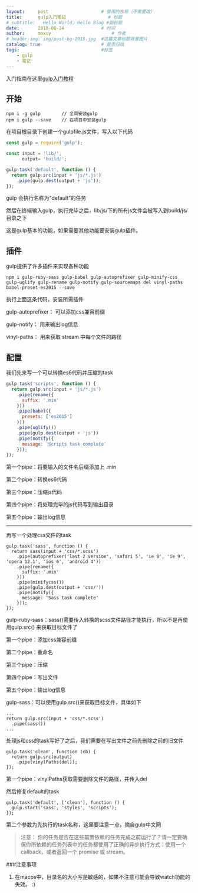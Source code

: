 ```yaml
---
layout:     post   				    # 使用的布局（不需要改）
title:      gulp入门笔记 				# 标题 
# subtitle:   Hello World, Hello Blog #副标题
date:       2018-08-24 				# 时间
author:     moxuy 						# 作者
# header-img: img/post-bg-2015.jpg 	#这篇文章标题背景图片
catalog: true 						# 是否归档
tags:								#标签
    - gulp
    - 笔记
---
```


入门指南在这里[gulp入门教程](http://www.gulpjs.com.cn/docs/getting-started/)
## 开始
```
npm i -g gulp        // 全局安装gulp
npm i gulp --save    // 在项目中安装gulp
```
在项目根目录下创建一个gulpfile.js文件，写入以下代码
```javascript
const gulp = require('gulp');

const input = 'lib/',
      output= 'build/';

gulp.task('default', function () {
  return gulp.src(input + 'js/*.js')
    .pipe(gulp.dest(output + 'js'));
});
```
gulp 会执行名称为“default”的任务

然后在终端输入gulp，执行完毕之后，lib/js/下的所有js文件会被写入到build/js/目录之下

这是gulp基本的功能，如果需要其他功能要安装gulp插件。
## 插件
gulp提供了许多插件来实现各种功能
```
npm i gulp-ruby-sass gulp-babel gulp-autoprefixer gulp-minify-css gulp-uglify gulp-rename gulp-notify gulp-sourcemaps del vinyl-paths babel-preset-es2015 --save
```
执行上面这条代码，安装所需插件

gulp-autoprefixer： 可以添加css兼容前缀

gulp-notify： 用来输出log信息

vinyl-paths： 用来获取 stream 中每个文件的路径
## 配置
我们先来写一个可以转换es6代码并压缩的task
```javascript
gulp.task('scripts', function () {
  return gulp.src(input + 'js/*.js')
    .pipe(rename({
      suffix: '.min'
    }))
    .pipe(babel({
      presets: ['es2015']
    }))
    .pipe(uglify())
    .pipe(gulp.dest(output + 'js'))
    .pipe(notify({
      message: 'Scripts task complete'
    }));
});
```
第一个pipe：将要输入的文件名后缀添加上 .min

第二个pipe：转换es6代码

第三个pipe：压缩js代码

第四个pipe：将处理完毕的js代码写到输出目录

第五个pipe：输出log信息


------------


再写一个处理css文件的task
```
gulp.task('sass', function () {
  return sass(input + 'css/*.scss')
    .pipe(autoprefixer('last 2 version', 'safari 5', 'ie 8', 'ie 9', 'opera 12.1', 'ios 6', 'android 4'))
    .pipe(rename({
      suffix: '.min'
    }))
    .pipe(minifycss())
    .pipe(gulp.dest(output + 'css/'))
    .pipe(notify({
      message: 'Sass task complete'
    }));
});
```
gulp-ruby-sass：sass()需要传入转换的scss文件路径才能执行，所以不是再使用gulp.src() 来获取目标文件了

第一个pipe：添加css兼容前缀

第二个pipe：重命名

第三个pipe：压缩

第四个pipe：写出文件

第五个pipe：输出log信息

gulp-sass：可以使用gulp.src()来获取目标文件，具体如下
```
...
return gulp.src(input + 'css/*.scss')
  .pipe(sass())
...
```
处理js和css的task写好了之后，我们需要在写出文件之前先删除之前的旧文件
```
gulp.task('clean', function (cb) {
  return gulp.src(output)
    .pipe(vinylPaths(del));
});
```
第一个pipe：vinylPaths获取需要删除文件的路径，并传入del

然后修复default的task
```
gulp.task('default', ['clean'], function () {
  gulp.start('sass', 'styles', 'scripts');
});
```
第二个参数为先执行的task名称，这里要注意一点，摘自gulp中文网
>注意： 你的任务是否在这些前置依赖的任务完成之前运行了？请一定要确保你所依赖的任务列表中的任务都使用了正确的异步执行方式：使用一个 callback，或者返回一个 promise 或 stream。

###注意事项
1. 在macos中，目录名的大小写是敏感的，如果不注意可能会导致watch功能的失效。
:)